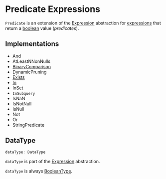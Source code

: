 # Predicate Expressions

`Predicate` is an extension of the [Expression](Expression.md) abstraction for [expressions](#implementations) that return a [boolean](#dataType) value (_predicates_).

## Implementations

* And
* AtLeastNNonNulls
* [BinaryComparison](BinaryComparison.md)
* DynamicPruning
* [Exists](Exists.md)
* [In](In.md)
* [InSet](InSet.md)
* `InSubquery`
* IsNaN
* IsNotNull
* IsNull
* Not
* Or
* StringPredicate

## <span id="dataType"> DataType

```scala
dataType: DataType
```

`dataType` is part of the [Expression](Expression.md#dataType) abstraction.

`dataType` is always [BooleanType](../types/DataType.md#BooleanType).
